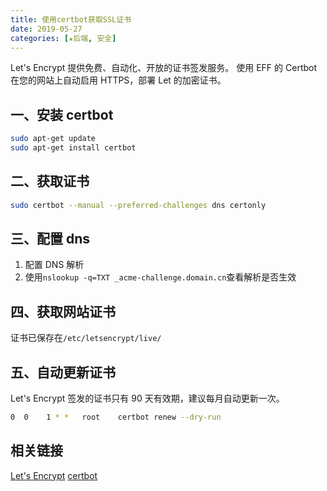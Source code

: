```yaml
---
title: 使用certbot获取SSL证书
date: 2019-05-27
categories: [✬后端, 安全]
---
```


Let's Encrypt 提供免费、自动化、开放的证书签发服务。
使用 EFF 的 Certbot 在您的网站上自动启用 HTTPS，部署 Let 的加密证书。

<!--more-->

## 一、安装 certbot

```bash
sudo apt-get update
sudo apt-get install certbot
```

## 二、获取证书

```bash
sudo certbot --manual --preferred-challenges dns certonly
```

## 三、配置 dns

1. 配置 DNS 解析
1. 使用`nslookup -q=TXT _acme-challenge.domain.cn`查看解析是否生效

## 四、获取网站证书

证书已保存在`/etc/letsencrypt/live/`

## 五、自动更新证书

Let's Encrypt 签发的证书只有 90 天有效期，建议每月自动更新一次。

```bash /etc/crontab
0  0    1 * *   root    certbot renew --dry-run
```

## 相关链接

[Let's Encrypt](https://letsencrypt.org/upcoming-features/)
[certbot](https://certbot.eff.org/lets-encrypt/ubuntuxenial-other)
